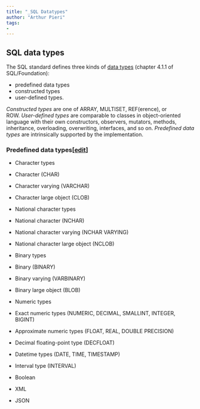 ```yaml
---
title: "_SQL Datatypes"
author: "Arthur Pieri"
tags: 
- 
---
```


## SQL data types

The SQL standard defines three kinds of [data types](https://en.wikipedia.org/wiki/Data_type "Data type") (chapter 4.1.1 of SQL/Foundation):

-   predefined data types
-   constructed types
-   user-defined types.

_Constructed types_ are one of ARRAY, MULTISET, REF(erence), or ROW. _User-defined types_ are comparable to classes in object-oriented language with their own constructors, observers, mutators, methods, inheritance, overloading, overwriting, interfaces, and so on. _Predefined data types_ are intrinsically supported by the implementation.

### Predefined data types[[edit](https://en.wikipedia.org/w/index.php?title=SQL&action=edit&section=21 "Edit section: Predefined data types")]

-   Character types

-   Character (CHAR)
-   Character varying (VARCHAR)
-   Character large object (CLOB)

-   National character types

-   National character (NCHAR)
-   National character varying (NCHAR VARYING)
-   National character large object (NCLOB)

-   Binary types

-   Binary (BINARY)
-   Binary varying (VARBINARY)
-   Binary large object (BLOB)

-   Numeric types

-   Exact numeric types (NUMERIC, DECIMAL, SMALLINT, INTEGER, BIGINT)
-   Approximate numeric types (FLOAT, REAL, DOUBLE PRECISION)
-   Decimal floating-point type (DECFLOAT)

-   Datetime types (DATE, TIME, TIMESTAMP)
-   Interval type (INTERVAL)
-   Boolean
-   XML
-   JSON